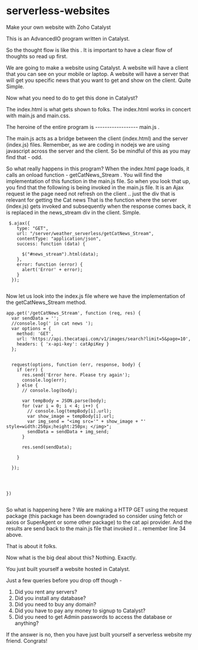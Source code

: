 # serverless-websites
Make your own website with Zoho Catalyst

This is an AdvancedIO program written in Catalyst.


So the thought flow is like this . It is important to have a clear flow of thoughts so read up first.

We are going to make a website using Catalyst.
A website will have a client that you can see on your mobile or laptop.
A website will have a server that will get you specific news that you want to get and show on the client.
Quite Simple.


Now what you need to do to get this done in Catalyst?

The index.html is what gets shown to folks. 
The index.html works in concert with main.js and main.css. 

The heroine of the entire program is ------------------ main.js .

The main.js acts as a bridge between the client (index.html) and the server (index.js) files.
Remember, as we are coding in nodejs we are using javascript across the server and the client. So be mindful of this as you may find that - odd.

So what really happens in this program?
When the index.html page loads, it calls an onload function - getCatNews_Stream . 
You will find the implementation of this function in the main.js file.
So when you look that up, you find that the following is being invoked in the main.js file.
It is an Ajax request ie the page need not refresh on the client .. just the div that is relevant for getting the Cat news
That is the function where the server (index.js) gets invoked and subsequently when the response comes back, it is 
replaced in the news_stream div in the client. Simple.

```
 $.ajax({
    type: "GET",
    url: "/server/weather_serverless/getCatNews_Stream",
    contentType: "application/json",
    success: function (data) {

      $("#news_stream").html(data);
    },
    error: function (error) {
      alert('Error' + error);
    }
  });


```

Now let us look into the index.js file where we have the implementation of the getCatNews_Stream method.

```
app.get('/getCatNews_Stream', function (req, res) {
  var sendData = '';
  //console.log(' in cat news ');
  var options = {
    method: 'GET',
    url: 'https://api.thecatapi.com/v1/images/search?limit=5&page=10',
    headers: { 'x-api-key': catApiKey }
  };


  request(options, function (err, response, body) {
    if (err) {
      res.send('Error here. Please try again');
      console.log(err);
    } else {
      // console.log(body);

      var tempBody = JSON.parse(body);
      for (var i = 0; i < 4; i++) {
        // console.log(tempBody[i].url);
        var show_image = tempBody[i].url;
        var img_send = "<img src='" + show_image + "' style=width:250px;height:250px; </img>";
        sendData = sendData + img_send;
      }

      res.send(sendData);

    }

  });




})


```

So what is happening here ? 
We are making a HTTP GET using the request package (this package has been downgraded so consider using fetch or axios or SuperAgent or some other package) to the cat api provider. And the results are send back to the main.js file that invoked it .. remember line 34 above.

That is about it folks.

Now what is the big deal about this? Nothing. Exactly.

You just built yourself a website hosted in Catalyst.

Just a few queries before you drop off though -
1. Did you rent any servers?
2. Did you install any database?
3. Did you need to buy any domain?
4. Did you have to pay any money to signup to Catalyst?
5. Did you need to get Admin passwords to access the database or anything?

If the answer is no, then you have just built yourself a serverless website my friend. Congrats!
